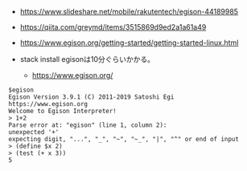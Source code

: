 - https://www.slideshare.net/mobile/rakutentech/egison-44189985
- https://qiita.com/greymd/items/3515869d9ed2a1a61a49
- https://www.egison.org/getting-started/getting-started-linux.html

- stack install egisonは10分ぐらいかかる。

  - https://www.egison.org/

```
$egison
Egison Version 3.9.1 (C) 2011-2019 Satoshi Egi
https://www.egison.org
Welcome to Egison Interpreter!
> 1+2
Parse error at: "egison" (line 1, column 2):
unexpected '+'
expecting digit, "...", "_", "~", "~_", "|", "^" or end of input
> (define $x 2)
> (test (+ x 3))
5
```

